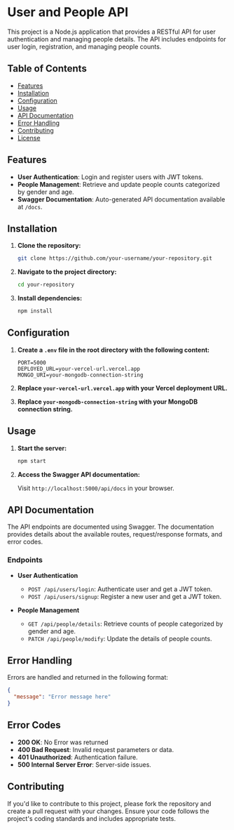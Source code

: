 # User and People API

This project is a Node.js application that provides a RESTful API for user authentication and managing people details. The API includes endpoints for user login, registration, and managing people counts.

## Table of Contents

- [Features](#features)
- [Installation](#installation)
- [Configuration](#configuration)
- [Usage](#usage)
- [API Documentation](#api-documentation)
- [Error Handling](#error-handling)
- [Contributing](#contributing)
- [License](#license)

## Features

- **User Authentication**: Login and register users with JWT tokens.
- **People Management**: Retrieve and update people counts categorized by gender and age.
- **Swagger Documentation**: Auto-generated API documentation available at `/docs`.

## Installation

1. **Clone the repository:**

   ```bash
   git clone https://github.com/your-username/your-repository.git
   ```

2. **Navigate to the project directory:**

   ```bash
   cd your-repository
   ```

3. **Install dependencies:**

   ```bash
   npm install
   ```

## Configuration

1. **Create a `.env` file in the root directory with the following content:**

   ```plaintext
   PORT=5000
   DEPLOYED_URL=your-vercel-url.vercel.app
   MONGO_URI=your-mongodb-connection-string
   ```

2. **Replace `your-vercel-url.vercel.app` with your Vercel deployment URL.**

3. **Replace `your-mongodb-connection-string` with your MongoDB connection string.**

## Usage

1. **Start the server:**

   ```bash
   npm start
   ```

2. **Access the Swagger API documentation:**

   Visit `http://localhost:5000/api/docs` in your browser.

## API Documentation

The API endpoints are documented using Swagger. The documentation provides details about the available routes, request/response formats, and error codes.

### Endpoints

- **User Authentication**

  - `POST /api/users/login`: Authenticate user and get a JWT token.
  - `POST /api/users/signup`: Register a new user and get a JWT token.

- **People Management**
  - `GET /api/people/details`: Retrieve counts of people categorized by gender and age.
  - `PATCH /api/people/modify`: Update the details of people counts.

## Error Handling

Errors are handled and returned in the following format:

```json
{
  "message": "Error message here"
}
```

## Error Codes

- **200 OK**: No Error was returned
- **400 Bad Request**: Invalid request parameters or data.
- **401 Unauthorized**: Authentication failure.
- **500 Internal Server Error**: Server-side issues.

## Contributing

If you'd like to contribute to this project, please fork the repository and create a pull request with your changes. Ensure your code follows the project's coding standards and includes appropriate tests.
